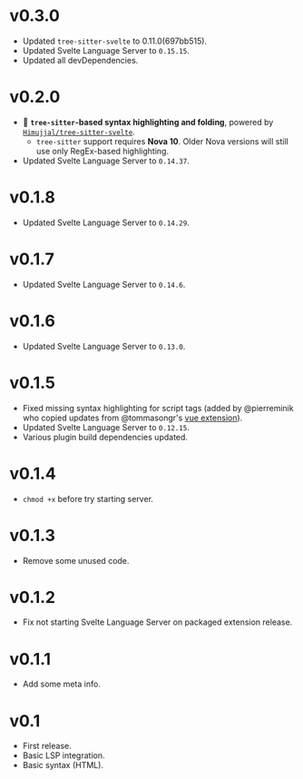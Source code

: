 # v0.3.0

- Updated `tree-sitter-svelte` to 0.11.0(697bb515).
- Updated Svelte Language Server to `0.15.15`.
- Updated all devDependencies.

# v0.2.0

- 🌲 **`tree-sitter`-based syntax highlighting and folding**, powered by
  [`Himujjal/tree-sitter-svelte`](https://github.com/Himujjal/tree-sitter-svelte).
  - `tree-sitter` support requires **Nova 10**. Older Nova versions will still
    use only RegEx-based highlighting.
- Updated Svelte Language Server to `0.14.37`.

# v0.1.8

- Updated Svelte Language Server to `0.14.29`.

# v0.1.7

- Updated Svelte Language Server to `0.14.6`.

# v0.1.6

- Updated Svelte Language Server to `0.13.0`.

# v0.1.5

- Fixed missing syntax highlighting for script tags (added by @pierreminik who
  copied updates from @tommasongr's
  [vue extension](https://github.com/tommasongr/nova-vue)).
- Updated Svelte Language Server to `0.12.15`.
- Various plugin build dependencies updated.

# v0.1.4

- `chmod +x` before try starting server.

# v0.1.3

- Remove some unused code.

# v0.1.2

- Fix not starting Svelte Language Server on packaged extension release.

# v0.1.1

- Add some meta info.

# v0.1

- First release.
- Basic LSP integration.
- Basic syntax (HTML).
